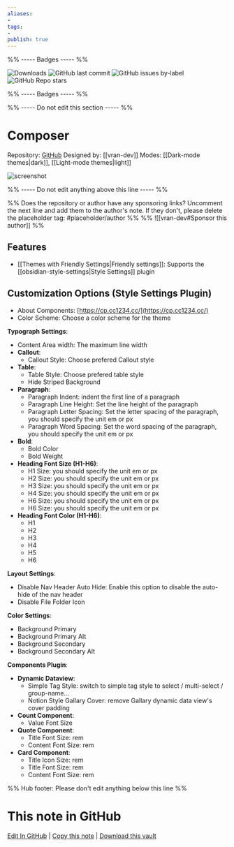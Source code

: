 ```yaml
---
aliases:
- 
tags: 
- 
publish: true
---
```


%% ----- Badges ----- %%

![Downloads](https://img.shields.io/badge/downloads-7833-573E7A?style=for-the-badge&logo=)
![GitHub last commit](https://img.shields.io/github/last-commit/vran-dev/obsidian-composer?color=573E7A&label=last%20update&logo=github&style=for-the-badge)
![GitHub issues by-label](https://img.shields.io/github/issues/vran-dev/obsidian-composer/help%20wanted?color=573E7A&logo=github&style=for-the-badge) 
![GitHub Repo stars](https://img.shields.io/github/stars/vran-dev/obsidian-composer?color=573E7A&logo=github&style=for-the-badge)

%% ----- Badges ----- %%

%% ----- Do not edit this section ----- %%

# Composer

Repository: [GitHub](https://github.com/vran-dev/obsidian-composer)
Designed by: [[vran-dev]]
Modes: [[Dark-mode themes|dark]], [[Light-mode themes|light]]



![screenshot](https://github.com/vran-dev/obsidian-composer/raw/HEAD/screenshot.png)

%% ----- Do not edit anything above this line ----- %% 

%% Does the repository or author have any sponsoring links? Uncomment the next line and add them to the author's note. If they don't, please delete the placeholder tag: #placeholder/author %%
%% ![[vran-dev#Sponsor this author]] %%


## Features

- [[Themes with Friendly Settings|Friendly settings]]: Supports the [[obsidian-style-settings|Style Settings]] plugin

## Customization Options (Style Settings Plugin) 
- About Components: [https://cp.cc1234.cc/](https://cp.cc1234.cc/)
- Color Scheme: Choose a color scheme for the theme

**Typograph Settings**: 
- Content Area width: The maximum line width
- **Callout**: 
    - Callout Style: Choose prefered Callout style
- **Table**: 
    - Table Style: Choose prefered table style
    - Hide Striped Background
- **Paragraph**: 
    - Paragraph Indent: indent the first line of a paragraph
    - Paragraph Line Height: Set the line height of the paragraph
    - Paragraph Letter Spacing: Set the letter spacing of the paragraph, you should specify the unit em or px
    - Paragraph Word Spacing: Set the word spacing of the paragraph, you should specify the unit em or px
- **Bold**: 
    - Bold Color
    - Bold Weight
- **Heading Font Size (H1-H6)**: 
    - H1 Size: you should specify the unit em or px
    - H2 Size: you should specify the unit em or px
    - H3 Size: you should specify the unit em or px
    - H4 Size: you should specify the unit em or px
    - H6 Size: you should specify the unit em or px
    - H6 Size: you should specify the unit em or px
- **Heading Font Color (H1-H6)**: 
    - H1
    - H2
    - H3
    - H4
    - H5
    - H6

**Layout Settings**: 
- Disable Nav Header Auto Hide: Enable this option to disable the auto-hide of the nav header
- Disable File Folder Icon

**Color Settings**: 
- Background Primary
- Background Primary Alt
- Background Secondary
- Background Secondary Alt

**Components Plugin**: 
- **Dynamic Dataview**: 
    - Simple Tag Style: switch to simple tag style to select / multi-select / group-name...
    - Notion Style Gallary Cover: remove Gallary dynamic data view's cover padding
- **Count Component**: 
    - Value Font Size
- **Quote Component**: 
    - Title Font Size: rem
    - Content Font Size: rem
- **Card Component**: 
    - Title Icon Size: rem
    - Title Font Size: rem
    - Content Font Size: rem


%% Hub footer: Please don't edit anything below this line %%

# This note in GitHub

<span class="git-footer">[Edit In GitHub](https://github.dev/obsidian-community/obsidian-hub/blob/main/02%20-%20Community%20Expansions/02.05%20All%20Community%20Expansions/Themes/Composer.md "git-hub-edit-note") | [Copy this note](https://raw.githubusercontent.com/obsidian-community/obsidian-hub/main/02%20-%20Community%20Expansions/02.05%20All%20Community%20Expansions/Themes/Composer.md "git-hub-copy-note") | [Download this vault](https://github.com/obsidian-community/obsidian-hub/archive/refs/heads/main.zip "git-hub-download-vault") </span>
